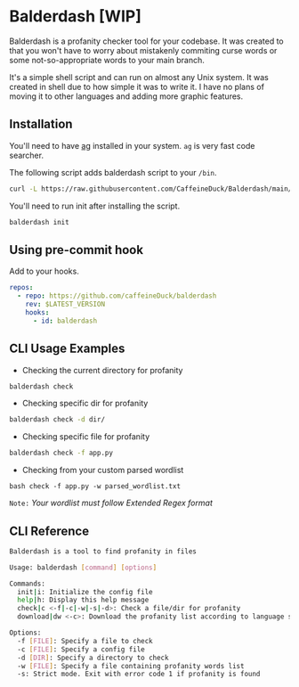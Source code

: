 # Balderdash [WIP]

Balderdash is a profanity checker tool for your codebase. It was created to that you
won't have to worry about mistakenly commiting curse words or some not-so-appropriate
words to your main branch.

It's a simple shell script and can run on almost any Unix system. It was created in
shell due to how simple it was to write it. I have no plans of moving it to other
languages and adding more graphic features.

## Installation

You'll need to have [ag](https://github.com/ggreer/the_silver_searcher) installed
in your system. `ag` is very fast code searcher.

The following script adds balderdash script to your `/bin`.

```bash
curl -L https://raw.githubusercontent.com/CaffeineDuck/Balderdash/main/install.sh | bash
```

You'll need to run init after installing the script.

```bash
balderdash init
```

## Using pre-commit hook

Add to your hooks.

```yaml
repos:
  - repo: https://github.com/caffeineDuck/balderdash
    rev: $LATEST_VERSION
    hooks:
      - id: balderdash
```

## CLI Usage Examples

- Checking the current directory for profanity

```bash
balderdash check
```

- Checking specific dir for profanity

```bash
balderdash check -d dir/
```

- Checking specific file for profanity

```bash
balderdash check -f app.py
```

- Checking from your custom parsed wordlist

```
bash check -f app.py -w parsed_wordlist.txt
```

`Note:` _Your wordlist must follow Extended Regex format_

## CLI Reference

```bash
Balderdash is a tool to find profanity in files

Usage: balderdash [command] [options]

Commands:
  init|i: Initialize the config file
  help|h: Display this help message
  check|c <-f|-c|-w|-s|-d>: Check a file/dir for profanity
  download|dw <-c>: Download the profanity list according to language selection

Options:
  -f [FILE]: Specify a file to check
  -c [FILE]: Specify a config file
  -d [DIR]: Specify a directory to check
  -w [FILE]: Specify a file containing profanity words list
  -s: Strict mode. Exit with error code 1 if profanity is found
```
